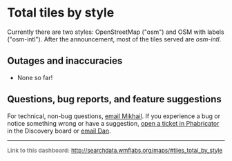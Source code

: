 Total tiles by style
=======

Currently there are two styles: OpenStreetMap ("osm") and OSM with labels ("osm-intl"). After the announcement, most of the tiles served are _osm-intl_.

Outages and inaccuracies
------

* None so far!

Questions, bug reports, and feature suggestions
------
For technical, non-bug questions, [email Mikhail](mailto:mpopov@wikimedia.org?subject=Dashboard%20Question). If you experience a bug or notice something wrong or have a suggestion, [open a ticket in Phabricator](https://phabricator.wikimedia.org/maniphest/task/create/?projects=Discovery) in the Discovery board or [email Dan](mailto:dgarry@wikimedia.org?subject=Dashboard%20Question).

<hr style="border-color: gray;">
<p style="font-size: small; color: gray;">
  <strong>Link to this dashboard:</strong>
  <a href="http://searchdata.wmflabs.org/maps/#tiles_total_by_style">
    http://searchdata.wmflabs.org/maps/#tiles_total_by_style
  </a>
</p>
